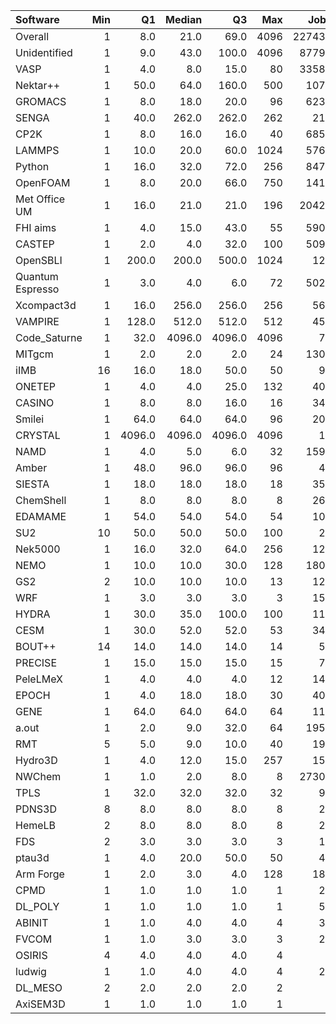 | Software         |   Min |     Q1 |   Median |     Q3 |   Max |   Jobs |     Nodeh |   PercentUse |       kWh |   PercentEnergy |   Users |   Projects |
|:-----------------|------:|-------:|---------:|-------:|------:|-------:|----------:|-------------:|----------:|----------------:|--------:|-----------:|
| Overall          |     1 |    8.0 |     21.0 |   69.0 |  4096 | 227439 | 4499134.7 |        100.0 | 1758421.8 |           100.0 |     867 |        125 |
| Unidentified     |     1 |    9.0 |     43.0 |  100.0 |  4096 |  87793 | 1339898.4 |         29.8 |  501545.5 |            28.5 |     720 |        116 |
| VASP             |     1 |    4.0 |      8.0 |   15.0 |    80 |  33588 |  725512.3 |         16.1 |  278438.0 |            15.8 |     159 |         17 |
| Nektar++         |     1 |   50.0 |     64.0 |  160.0 |   500 |   1074 |  313075.6 |          7.0 |  112983.6 |             6.4 |      14 |          4 |
| GROMACS          |     1 |    8.0 |     18.0 |   20.0 |    96 |   6236 |  231099.4 |          5.1 |  116121.8 |             6.6 |      44 |          6 |
| SENGA            |     1 |   40.0 |    262.0 |  262.0 |   262 |    218 |  222909.8 |          5.0 |  117023.4 |             6.7 |       7 |          3 |
| CP2K             |     1 |    8.0 |     16.0 |   16.0 |    40 |   6858 |  180179.6 |          4.0 |   62204.9 |             3.5 |      47 |         13 |
| LAMMPS           |     1 |   10.0 |     20.0 |   60.0 |  1024 |   5764 |  162420.7 |          3.6 |   61665.9 |             3.5 |      51 |         16 |
| Python           |     1 |   16.0 |     32.0 |   72.0 |   256 |   8475 |  145146.6 |          3.2 |   55727.0 |             3.2 |      53 |         26 |
| OpenFOAM         |     1 |    8.0 |     20.0 |   66.0 |   750 |   1412 |  137023.3 |          3.0 |   53226.3 |             3.0 |      41 |         18 |
| Met Office UM    |     1 |   16.0 |     21.0 |   21.0 |   196 |  20423 |  109138.3 |          2.4 |   41143.0 |             2.3 |      26 |          5 |
| FHI aims         |     1 |    4.0 |     15.0 |   43.0 |    55 |   5902 |  107526.8 |          2.4 |   46428.2 |             2.6 |      26 |          6 |
| CASTEP           |     1 |    2.0 |      4.0 |   32.0 |   100 |   5091 |   84310.6 |          1.9 |   28682.5 |             1.6 |      41 |          7 |
| OpenSBLI         |     1 |  200.0 |    200.0 |  500.0 |  1024 |    122 |   73435.0 |          1.6 |   25234.6 |             1.4 |       4 |          3 |
| Quantum Espresso |     1 |    3.0 |      4.0 |    6.0 |    72 |   5024 |   59499.5 |          1.3 |   23570.8 |             1.3 |      26 |         10 |
| Xcompact3d       |     1 |   16.0 |    256.0 |  256.0 |   256 |    564 |   58037.0 |          1.3 |   21417.3 |             1.2 |       8 |          3 |
| VAMPIRE          |     1 |  128.0 |    512.0 |  512.0 |   512 |    458 |   48304.9 |          1.1 |   23253.2 |             1.3 |       6 |          2 |
| Code_Saturne     |     1 |   32.0 |   4096.0 | 4096.0 |  4096 |     75 |   44619.4 |          1.0 |   14423.4 |             0.8 |       6 |          3 |
| MITgcm           |     1 |    2.0 |      2.0 |    2.0 |    24 |   1306 |   34887.9 |          0.8 |   13691.9 |             0.8 |      13 |          3 |
| iIMB             |    16 |   16.0 |     18.0 |   50.0 |    50 |     90 |   31839.7 |          0.7 |   11757.5 |             0.7 |       2 |          2 |
| ONETEP           |     1 |    4.0 |      4.0 |   25.0 |   132 |    407 |   27261.7 |          0.6 |    9726.9 |             0.6 |       6 |          1 |
| CASINO           |     1 |    8.0 |      8.0 |   16.0 |    16 |    347 |   26190.8 |          0.6 |   10035.9 |             0.6 |       2 |          2 |
| Smilei           |     1 |   64.0 |     64.0 |   64.0 |    96 |    201 |   25012.2 |          0.6 |    8018.1 |             0.5 |       4 |          1 |
| CRYSTAL          |     1 | 4096.0 |   4096.0 | 4096.0 |  4096 |     11 |   24786.9 |          0.6 |    8442.9 |             0.5 |       2 |          2 |
| NAMD             |     1 |    4.0 |      5.0 |    6.0 |    32 |   1596 |   22637.4 |          0.5 |   11931.4 |             0.7 |       7 |          4 |
| Amber            |     1 |   48.0 |     96.0 |   96.0 |    96 |     43 |   22528.0 |          0.5 |    6529.0 |             0.4 |       3 |          2 |
| SIESTA           |     1 |   18.0 |     18.0 |   18.0 |    18 |    353 |   22338.3 |          0.5 |    8648.8 |             0.5 |       2 |          1 |
| ChemShell        |     1 |    8.0 |      8.0 |    8.0 |     8 |    261 |   21134.9 |          0.5 |    9454.5 |             0.5 |       5 |          1 |
| EDAMAME          |     1 |   54.0 |     54.0 |   54.0 |    54 |    103 |   20672.3 |          0.5 |    6865.7 |             0.4 |       2 |          1 |
| SU2              |    10 |   50.0 |     50.0 |   50.0 |   100 |     25 |   16476.5 |          0.4 |    8078.8 |             0.5 |       1 |          1 |
| Nek5000          |     1 |   16.0 |     32.0 |   64.0 |   256 |    127 |   16173.7 |          0.4 |    7289.0 |             0.4 |       3 |          2 |
| NEMO             |     1 |   10.0 |     10.0 |   30.0 |   128 |   1801 |   16026.4 |          0.4 |    5557.0 |             0.3 |      22 |          4 |
| GS2              |     2 |   10.0 |     10.0 |   10.0 |    13 |    125 |   14893.1 |          0.3 |    4543.0 |             0.3 |       3 |          1 |
| WRF              |     1 |    3.0 |      3.0 |    3.0 |     3 |    159 |   14544.2 |          0.3 |    5686.3 |             0.3 |       4 |          2 |
| HYDRA            |     1 |   30.0 |     35.0 |  100.0 |   100 |    114 |   14205.4 |          0.3 |    5146.7 |             0.3 |       6 |          5 |
| CESM             |     1 |   30.0 |     52.0 |   52.0 |    53 |    344 |   12869.0 |          0.3 |    5109.2 |             0.3 |       6 |          1 |
| BOUT++           |    14 |   14.0 |     14.0 |   14.0 |    14 |     52 |   11582.6 |          0.3 |    4186.6 |             0.2 |       1 |          1 |
| PRECISE          |     1 |   15.0 |     15.0 |   15.0 |    15 |     76 |   10384.1 |          0.2 |    5412.2 |             0.3 |       2 |          2 |
| PeleLMeX         |     1 |    4.0 |      4.0 |    4.0 |    12 |    140 |   10349.0 |          0.2 |    3938.9 |             0.2 |       2 |          1 |
| EPOCH            |     1 |    4.0 |     18.0 |   18.0 |    30 |    409 |    9133.1 |          0.2 |    3359.5 |             0.2 |       9 |          1 |
| GENE             |     1 |   64.0 |     64.0 |   64.0 |    64 |    116 |    7511.6 |          0.2 |    3034.3 |             0.2 |      10 |          3 |
| a.out            |     1 |    2.0 |      9.0 |   32.0 |    64 |   1951 |    6914.7 |          0.2 |    2544.7 |             0.1 |       6 |          3 |
| RMT              |     5 |    5.0 |      9.0 |   10.0 |    40 |    193 |    3784.0 |          0.1 |    1311.5 |             0.1 |       3 |          1 |
| Hydro3D          |     1 |    4.0 |     12.0 |   15.0 |   257 |    159 |    2762.2 |          0.1 |    1037.3 |             0.1 |       3 |          2 |
| NWChem           |     1 |    1.0 |      2.0 |    8.0 |     8 |  27301 |    2510.6 |          0.1 |     979.2 |             0.1 |       9 |          5 |
| TPLS             |     1 |   32.0 |     32.0 |   32.0 |    32 |     91 |    2295.3 |          0.1 |     850.9 |             0.0 |       2 |          1 |
| PDNS3D           |     8 |    8.0 |      8.0 |    8.0 |     8 |     24 |    1634.6 |          0.0 |     696.7 |             0.0 |       1 |          1 |
| HemeLB           |     2 |    8.0 |      8.0 |    8.0 |     8 |     26 |     869.5 |          0.0 |     323.0 |             0.0 |       2 |          1 |
| FDS              |     2 |    3.0 |      3.0 |    3.0 |     3 |     14 |     864.2 |          0.0 |     448.4 |             0.0 |       1 |          1 |
| ptau3d           |     1 |    4.0 |     20.0 |   50.0 |    50 |     42 |     806.7 |          0.0 |     322.4 |             0.0 |       3 |          1 |
| Arm Forge        |     1 |    2.0 |      3.0 |    4.0 |   128 |    183 |     384.1 |          0.0 |      93.4 |             0.0 |      15 |         10 |
| CPMD             |     1 |    1.0 |      1.0 |    1.0 |     1 |     24 |     195.6 |          0.0 |      79.6 |             0.0 |       1 |          1 |
| DL_POLY          |     1 |    1.0 |      1.0 |    1.0 |     1 |     55 |     181.1 |          0.0 |      47.4 |             0.0 |       1 |          1 |
| ABINIT           |     1 |    1.0 |      4.0 |    4.0 |     4 |     32 |     168.8 |          0.0 |      80.6 |             0.0 |       1 |          1 |
| FVCOM            |     1 |    1.0 |      3.0 |    3.0 |     3 |     23 |     136.8 |          0.0 |      54.1 |             0.0 |       3 |          2 |
| OSIRIS           |     4 |    4.0 |      4.0 |    4.0 |     4 |      1 |      41.7 |          0.0 |      16.2 |             0.0 |       1 |          1 |
| ludwig           |     1 |    1.0 |      4.0 |    4.0 |     4 |     27 |       5.5 |          0.0 |       2.2 |             0.0 |       2 |          2 |
| DL_MESO          |     2 |    2.0 |      2.0 |    2.0 |     2 |      1 |       2.7 |          0.0 |       0.8 |             0.0 |       1 |          1 |
| AxiSEM3D         |     1 |    1.0 |      1.0 |    1.0 |     1 |      9 |       0.8 |          0.0 |       0.4 |             0.0 |       1 |          1 |